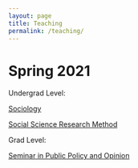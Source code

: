 ```yaml
---
layout: page
title: Teaching
permalink: /teaching/
---
```


Spring 2021
===

Undergrad Level:

[Sociology](http://shcourse.utaipei.edu.tw/utaipei/ag_pro/ag304_index.jsp)

[Social Science Research Method](http://shcourse.utaipei.edu.tw/utaipei/ag_pro/ag304_index.jsp)

Grad Level:

[Seminar in Public Policy and Opinion](http://shcourse.utaipei.edu.tw/utaipei/ag_pro/ag304_index.jsp)
